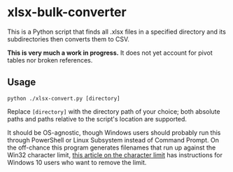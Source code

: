 # xlsx-bulk-converter
This is a Python script that finds all .xlsx files in a specified directory and its subdirectories then converts them to CSV.

**This is very much a work in progress.** It does not yet account for pivot tables nor broken references.

## Usage
```python ./xlsx-convert.py [directory]```

Replace `[directory]` with the directory path of your choice; both absolute paths and paths relative to the script's location are supported.

It should be OS-agnostic, though Windows users should probably run this through PowerShell or Linux Subsystem instead of Command Prompt. On the off-chance this program generates filenames that run up against the Win32 character limit, [this article on the character limit](https://docs.microsoft.com/en-us/windows/win32/fileio/maximum-file-path-limitation?tabs=cmd) has instructions for Windows 10 users who want to remove the limit.
